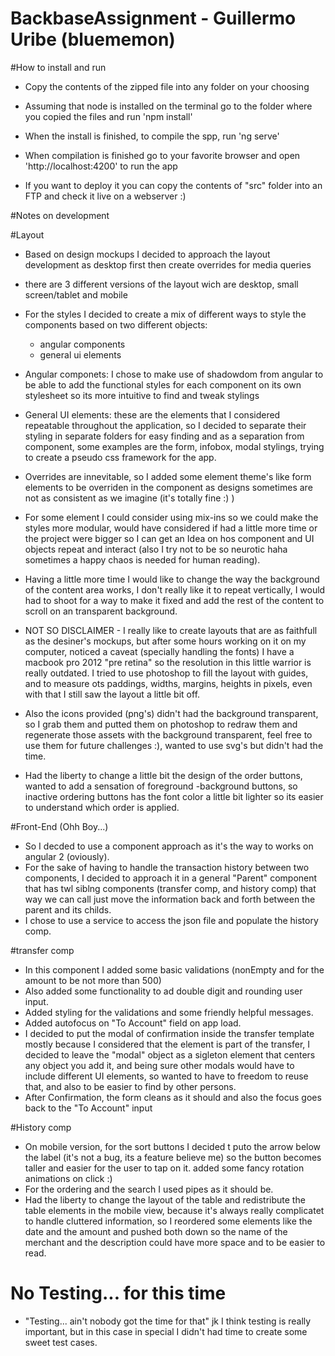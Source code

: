 # BackbaseAssignment - Guillermo Uribe (bluememon)

#How to install and run
- Copy the contents of the zipped file into any folder on your choosing
- Assuming that node is installed on the terminal go to the folder where you copied the files and run 'npm install'
- When the install is finished, to compile the spp, run 'ng serve'
- When compilation is finished go to your favorite browser and open 'http://localhost:4200' to run the app

- If you want to deploy it you can copy the contents of "src" folder into an FTP and check it live on a webserver :)

#Notes on development

#Layout
- Based on design mockups I decided to approach the layout development as desktop first then create overrides for media queries
- there are 3 different versions of the layout wich are desktop, small screen/tablet and mobile
- For the styles I decided to create a mix of different ways to style the components based on two different objects:
    - angular components
    - general ui elements

- Angular componets: I chose to make use of shadowdom from angular to be able to add the functional styles for each component on its own stylesheet so its more intuitive to find and tweak stylings
- General UI elements: these are the elements that I considered repeatable throughout the application, so I decided to separate their styling in separate folders for easy finding and as a separation from component, some examples are the form, infobox, modal stylings, trying to create a pseudo css framework for the app.
- Overrides are innevitable, so I added some element theme's like form elements to be overriden in the component as designs sometimes are not as consistent as we imagine (it's totally fine :)  )
- For some element I could consider using mix-ins so we could make the styles more modular, would have considered if had a little more time or the project were bigger so I can get an Idea on hos component and UI objects repeat and interact (also I try not to be so neurotic haha sometimes a happy chaos is needed for human reading).
- Having a little more time I would like to change the way the background of the content area works, I don't really like it to repeat vertically, I would had to shoot for a way to make it fixed and add the rest of the content to scroll on an transparent background.

- NOT SO DISCLAIMER - I really like to create layouts that are as faithfull as the desiner's mockups, but after some hours working on it on my computer, noticed a caveat (specially handling the fonts) I have a macbook pro 2012 "pre retina" so the resolution in this little warrior is really outdated. I tried to use photoshop to fill the layout with guides, and to measure ots paddings, widths, margins, heights in pixels, even with that I still saw the layout a little bit off.

- Also the icons provided (png's) didn't had the background transparent, so I grab them and putted them on photoshop to redraw them and regenerate those assets with the background transparent, feel free to use them for future challenges :), wanted to use svg's but didn't had the time.

- Had the liberty to change a little bit the design of the order buttons, wanted to add a sensation of foreground -background buttons, so inactive ordering buttons has the font color a little bit lighter so its easier to understand which order is applied.

#Front-End (Ohh Boy...)
- So I decded to use a component approach as it's the way to works on angular 2 (oviously). 
- For the sake of having to handle the transaction history between two components, I decided to approach it in a general "Parent" component that has twl siblng components (transfer comp, and history comp) that way we can call just move the information back and forth between the parent and its childs.
- I chose to use a service to access the json file and populate the history comp.

#transfer comp
- In this component I added some basic validations (nonEmpty and for the amount to be not more than 500)
- Also added some functionality to ad double digit and rounding user input.
- Added styling for the validations and some friendly helpful messages.
- Added autofocus on "To Account" field on app load.
- I decided to put the modal of confirmation inside the transfer template mostly because I considered that the element is part of the transfer, I decided to leave the "modal" object as a sigleton element that centers any object you add it, and being sure other modals would have to include different UI elements, so wanted to have to freedom to reuse that, and also to be easier to find by other persons.
- After Confirmation, the form cleans as it should and also the focus goes back to the "To Account" input

#History comp
- On mobile version, for the sort buttons I decided t puto the arrow below the label (it's not a bug, its a feature believe me) so the button becomes taller and easier for the user to tap on it. added some fancy rotation animations on click :)
- For the ordering and the search I used pipes as it should be.
- Had the liberty to change the layout of the table and redistribute the table elements in the mobile view, because it's always really complicatet to handle cluttered information, so I reordered some elements like the date and the amount and pushed both down so the name of the merchant and the description could have more space and to be easier to read.


# No Testing... for this time
- "Testing... ain't nobody got the time for that" jk I think testing is really important, but in this case in special I didn't had time to create some sweet test cases.
